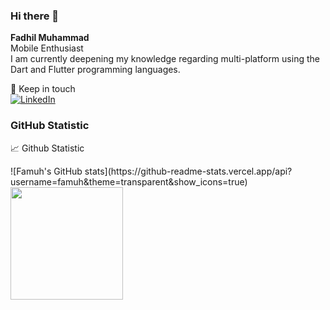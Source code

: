 ### Hi there 👋
**Fadhil Muhammad**  
Mobile Enthusiast <br>
I am currently deepening my knowledge regarding multi-platform using the Dart and Flutter programming languages.

<summary>🤝 Keep in touch </summary>
<a href='https://www.linkedin.com/in/fadhil-muhammad-79/'><img alt="LinkedIn" src="https://img.shields.io/badge/linkedin%20-%230077B5.svg?&style=for-the-badge&logo=linkedin&logoColor=white"/></a>


### GitHub Statistic
<summary>📈 Github Statistic</summary>
<p align=left>
<p align="left">
![Famuh's GitHub stats](https://github-readme-stats.vercel.app/api?username=famuh&theme=transparent&show_icons=true)
  <img height="180em" src="https://github-readme-stats-eight-theta.vercel.app/api/top-langs/?username=famuh&layout=compact&langs_count=8&theme=algolia"/>
</p>
  
  
<!--
**famuh/famuh** is a ✨ _special_ ✨ repository because its `README.md` (this file) appears on your GitHub profile.

Here are some ideas to get you started:

- 🔭 I’m currently working on ...
- 🌱 I’m currently learning ...
- 👯 I’m looking to collaborate on ...
- 🤔 I’m looking for help with ...
- 💬 Ask me about ...
- 📫 How to reach me: ...
- 😄 Pronouns: ...
- ⚡ Fun fact: ...
-->
